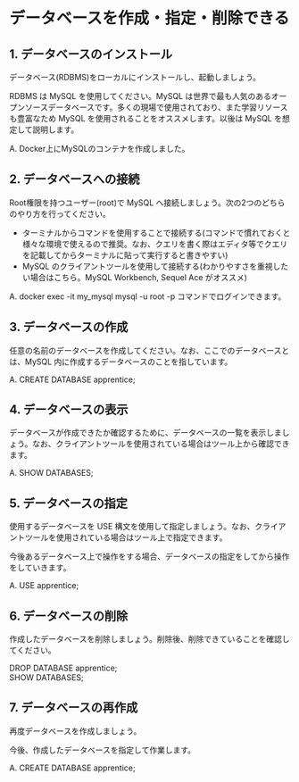 # データベースを作成・指定・削除できる

## 1. データベースのインストール

データベース(RDBMS)をローカルにインストールし、起動しましょう。

RDBMS は MySQL を使用してください。MySQL は世界で最も人気のあるオープンソースデータベースです。多くの現場で使用されており、また学習リソースも豊富なため MySQL を使用されることをオススメします。以後は MySQL を想定して説明します。

A. Docker上にMySQLのコンテナを作成しました。

## 2. データベースへの接続

Root権限を持つユーザー(root)で MySQL へ接続しましょう。次の2つのどちらのやり方を行ってください。

- ターミナルからコマンドを使用することで接続する(コマンドで慣れておくと様々な環境で使えるので推奨。なお、クエリを書く際はエディタ等でクエリを記載してからターミナルに貼って実行すると書きやすい)
- MySQL のクライアントツールを使用して接続する(わかりやすさを重視したい場合はこちら。MySQL Workbench, Sequel Ace がオススメ)

A. docker exec -it my_mysql mysql -u root -p コマンドでログインできます。

## 3. データベースの作成

任意の名前のデータベースを作成してください。なお、ここでのデータベースとは、MySQL 内に作成するデータベースのことを指しています。

A. CREATE DATABASE apprentice;

## 4. データベースの表示

データベースが作成できたか確認するために、データベースの一覧を表示しましょう。なお、クライアントツールを使用されている場合はツール上から確認できます。

A. SHOW DATABASES;

## 5. データベースの指定

使用するデータベースを USE 構文を使用して指定しましょう。なお、クライアントツールを使用されている場合はツール上で指定できます。

今後あるデータベース上で操作をする場合、データベースの指定をしてから操作をしていきます。

A. USE apprentice;

## 6. データベースの削除

作成したデータベースを削除しましょう。削除後、削除できていることを確認してください。

DROP DATABASE apprentice;<br>
SHOW DATABASES;

## 7. データベースの再作成

再度データベースを作成しましょう。

今後、作成したデータベースを指定して作業します。

A. CREATE DATABASE apprentice;